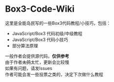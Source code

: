 # Box3-Code-Wiki
这里是全能岛民写的一些Box3代码教程/小技巧，包括：  
* JavaScript/Box3 代码初级/中级教程
* JavaScript/Box3 代码小技巧  
* 部分算法原理

一般作者会提供源代码，**仅供参考**  
由于作者~~太鸽~~太忙，更新会比较慢  
如果有问题，请发Issues  
作者可能会发一些投票之类的，决定下次做什么教程
